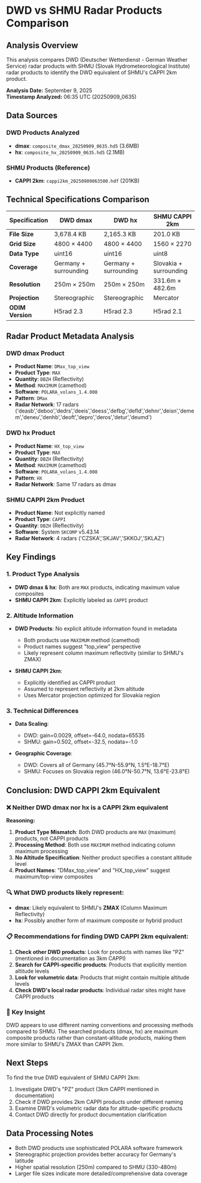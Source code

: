 # DWD vs SHMU Radar Products Comparison

## Analysis Overview

This analysis compares DWD (Deutscher Wetterdienst - German Weather Service) radar products with SHMU (Slovak Hydrometeorological Institute) radar products to identify the DWD equivalent of SHMU's CAPPI 2km product.

**Analysis Date:** September 9, 2025  
**Timestamp Analyzed:** 06:35 UTC (20250909_0635)

## Data Sources

### DWD Products Analyzed
- **dmax**: `composite_dmax_20250909_0635.hd5` (3.6MB)
- **hx**: `composite_hx_20250909_0635.hd5` (2.1MB)

### SHMU Products (Reference)
- **CAPPI 2km**: `cappi2km_20250909063500.hdf` (201KB)

## Technical Specifications Comparison

| Specification | DWD dmax | DWD hx | SHMU CAPPI 2km |
|---------------|----------|--------|----------------|
| **File Size** | 3,678.4 KB | 2,165.3 KB | 201.0 KB |
| **Grid Size** | 4800 × 4400 | 4800 × 4400 | 1560 × 2270 |
| **Data Type** | uint16 | uint16 | uint8 |
| **Coverage** | Germany + surrounding | Germany + surrounding | Slovakia + surrounding |
| **Resolution** | 250m × 250m | 250m × 250m | 331.6m × 482.6m |
| **Projection** | Stereographic | Stereographic | Mercator |
| **ODIM Version** | H5rad 2.3 | H5rad 2.3 | H5rad 2.1 |

## Radar Product Metadata Analysis

### DWD dmax Product
- **Product Name**: `DMax_top_view`
- **Product Type**: `MAX`
- **Quantity**: `DBZH` (Reflectivity)
- **Method**: `MAXIMUM` (camethod)
- **Software**: `POLARA_volans_1.4.008`
- **Pattern**: `DMax`
- **Radar Network**: 17 radars ('deasb','deboo','dedrs','deeis','deess','defbg','defld','dehnr','deisn','demem','deneu','denhb','deoft','depro','deros','detur','deumd')

### DWD hx Product  
- **Product Name**: `HX_top_view`
- **Product Type**: `MAX`
- **Quantity**: `DBZH` (Reflectivity)
- **Method**: `MAXIMUM` (camethod)
- **Software**: `POLARA_volans_1.4.008`
- **Pattern**: `HX`
- **Radar Network**: Same 17 radars as dmax

### SHMU CAPPI 2km Product
- **Product Name**: Not explicitly named
- **Product Type**: `CAPPI`
- **Quantity**: `DBZH` (Reflectivity)
- **Software**: System `SKCOMP` v5.43.14
- **Radar Network**: 4 radars ('CZSKA','SKJAV','SKKOJ','SKLAZ')

## Key Findings

### 1. Product Type Analysis
- **DWD dmax & hx**: Both are `MAX` products, indicating maximum value composites
- **SHMU CAPPI 2km**: Explicitly labeled as `CAPPI` product

### 2. Altitude Information
- **DWD Products**: No explicit altitude information found in metadata
  - Both products use `MAXIMUM` method (camethod)
  - Product names suggest "top_view" perspective
  - Likely represent column maximum reflectivity (similar to SHMU's ZMAX)

- **SHMU CAPPI 2km**: 
  - Explicitly identified as CAPPI product
  - Assumed to represent reflectivity at 2km altitude
  - Uses Mercator projection optimized for Slovakia region

### 3. Technical Differences
- **Data Scaling**: 
  - DWD: gain=0.0029, offset=-64.0, nodata=65535
  - SHMU: gain=0.502, offset=-32.5, nodata=-1.0

- **Geographic Coverage**:
  - DWD: Covers all of Germany (45.7°N-55.9°N, 1.5°E-18.7°E)
  - SHMU: Focuses on Slovakia region (46.0°N-50.7°N, 13.6°E-23.8°E)

## Conclusion: DWD CAPPI 2km Equivalent

### ❌ **Neither DWD dmax nor hx is a CAPPI 2km equivalent**

**Reasoning:**

1. **Product Type Mismatch**: Both DWD products are `MAX` (maximum) products, not CAPPI products
2. **Processing Method**: Both use `MAXIMUM` method indicating column maximum processing
3. **No Altitude Specification**: Neither product specifies a constant altitude level
4. **Product Names**: "DMax_top_view" and "HX_top_view" suggest maximum/top-view composites

### 🔍 **What DWD products likely represent:**
- **dmax**: Likely equivalent to SHMU's **ZMAX** (Column Maximum Reflectivity)
- **hx**: Possibly another form of maximum composite or hybrid product

### 📋 **Recommendations for finding DWD CAPPI 2km equivalent:**

1. **Check other DWD products**: Look for products with names like "PZ" (mentioned in documentation as 3km CAPPI)
2. **Search for CAPPI-specific products**: Products that explicitly mention altitude levels
3. **Look for volumetric data**: Products that might contain multiple altitude levels
4. **Check DWD's local radar products**: Individual radar sites might have CAPPI products

### 🎯 **Key Insight**
DWD appears to use different naming conventions and processing methods compared to SHMU. The searched products (dmax, hx) are maximum composite products rather than constant-altitude products, making them more similar to SHMU's ZMAX than CAPPI 2km.

## Next Steps

To find the true DWD equivalent of SHMU CAPPI 2km:

1. Investigate DWD's "PZ" product (3km CAPPI mentioned in documentation)
2. Check if DWD provides 2km CAPPI products under different naming
3. Examine DWD's volumetric radar data for altitude-specific products
4. Contact DWD directly for product documentation clarification

## Data Processing Notes

- Both DWD products use sophisticated POLARA software framework
- Stereographic projection provides better accuracy for Germany's latitude
- Higher spatial resolution (250m) compared to SHMU (330-480m)
- Larger file sizes indicate more detailed/comprehensive data coverage